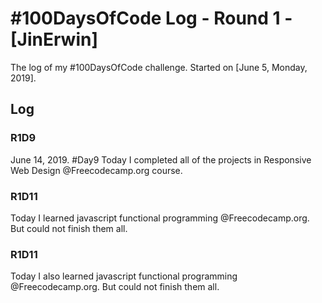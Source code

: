 # #100DaysOfCode Log - Round 1 - [JinErwin]

The log of my #100DaysOfCode challenge. Started on [June 5, Monday, 2019].

## Log
### R1D9
June 14, 2019.  #Day9
Today I completed all of the projects in Responsive Web Design @Freecodecamp.org course.

### R1D11
Today I learned javascript functional programming @Freecodecamp.org. But could not finish them all.

### R1D11
Today I also learned javascript functional programming @Freecodecamp.org. But could not finish them all.
